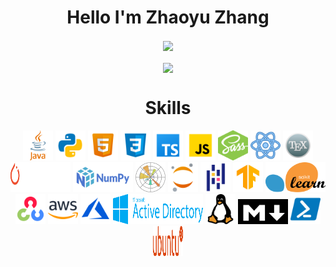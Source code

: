 <h1 align="center">
  Hello I'm Zhaoyu Zhang
</h1>

[//]: # "My github stats, contain actions and languages used, powered by [Anuraghazra's GitHub Readme Stats](https://github.com/anuraghazra/github-readme-stats)" 

<div align="center"> 
  <img height=200 align="center" src="https://github-readme-stats.vercel.app/api?username=Zhayu517&count_private=true&show_icons=true&theme=onedark" />
  <br />
  <br />
  <img height=150 align="center" src="https://github-readme-stats.vercel.app/api/top-langs/?username=Zhayu517&layout=compact&theme=onedark" />
</div>

<h1 align="center">
  Skills
</h1>

<div align="center">
  <!-- https://icons8.com/icons -->
  <a href="https://dev.java/"><img src="images/java.svg" width=48 height=48></a>
  <a href="https://www.python.org/"><img src="images/python.svg" width=48 height=48></a>
  <a href="https://developer.mozilla.org/en-US/docs/Glossary/HTML5"><img src="images/html5.svg" width=48 height=48></a>
  <a href="https://developer.mozilla.org/en-US/docs/Web/CSS"><img src="images/css3.svg" width=48 height=48></a>
  <a href="https://www.typescriptlang.org/"><img src="images/typescript.svg" width=48 height=48></a>
  <a href="https://www.javascript.com/"><img src="images/javascript.svg" width=48 height=48></a>
  <a href="https://sass-lang.com/"><img src="images/sass.svg" width=48 height=48></a>
  <a href="https://reactjs.org/"><img src="images/react.svg" width=48 height=48></a>
  <a href="https://www.latex-project.org/"><img src="images/latex.svg" width=48 height=48></a>
  
</div>

<div align="center">
  <a href="https://pytorch.org/"><img src="images/pytorch.svg" width=96 height=48></a>
  <a href=""><img src="images/numpy.svg" width=96 height=48></a>
  <a href=""><img src="images/matplotlib.svg" width=48 height=48></a>
  <a href=""><img src="images/jupyter.svg" width=48 height=48></a>
  <a href=""><img src="images/pandas.svg" width=48 height=48></a>
  <a href=""><img src="images/tensorflow.svg" width=48 height=48></a>
  <a href=""><img src="images/scikit-learn.svg" width=96 height=48></a>
</div>

<div align="center">
  <a href=""><img src="images/opencv.svg" width=48 height=48></a>
  <a href=""><img src="images/aws.svg" width=48 height=48></a>
  <a href=""><img src="images/azure.svg" width=48 height=48></a>
  <a href=""><img src="images/active-directory.svg" width=144 height=48></a>
  <a href=""><img src="images/linux.svg" width=48 height=48></a>
  <a href=""><img src="images/markdown.png" width=80 height=40></a>
  <a href=""><img src="images/powershell.svg" width=48 height=48></a>
  <a href=""><img src="images/ubuntu.svg" width=48 height=48></a>
</div>
